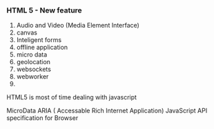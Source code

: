 ### HTML 5 - New feature

1. Audio and Video (Media Element Interface)
2. canvas
3. Inteligent forms
4. offline application
5. micro data
6. geolocation
7. websockets
8. webworker
9. 

HTML5 is most of time dealing with javascript

MicroData
ARIA ( Accessable Rich Internet Application) 
JavaScript API specification for Browser
